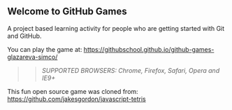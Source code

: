 ## Welcome to GitHub Games

A project based learning activity for people who are getting started with Git and GitHub.

You can play the game at: https://githubschool.github.io/github-games-glazareva-simco/

>> _*SUPPORTED BROWSERS*: Chrome, Firefox, Safari, Opera and IE9+_

This fun open source game was cloned from: https://github.com/jakesgordon/javascript-tetris
